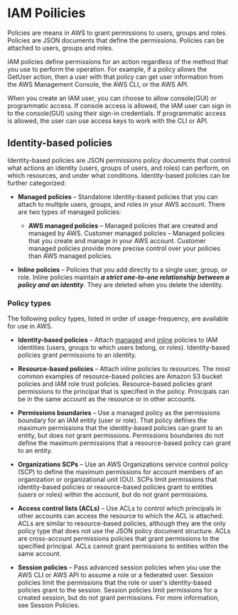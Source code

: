 # IAM Poilicies

Policies are means in AWS to grant permissions to users, groups and roles. Policies are JSON documents that define the permissions. Policies can be attached to users, groups and roles.

IAM policies define permissions for an action regardless of the method that you use to perform the operation. For example, if a policy allows the GetUser action, then a user with that policy can get user information from the AWS Management Console, the AWS CLI, or the AWS API.

When you create an IAM user, you can choose to allow console(GUI) or programmatic access. If console access is allowed, the IAM user can sign in to the console(GUI) using their sign-in credentials. If programmatic access is allowed, the user can use access keys to work with the CLI or API.

## Identity-based policies

Identity-based policies are JSON permissions policy documents that control what actions an identity (users, groups of users, and roles) can perform, on which resources, and under what conditions. Identity-based policies can be further categorized:

- **Managed policies** – Standalone identity-based policies that you can attach to multiple users, groups, and roles in your AWS account. There are two types of managed policies:

  - **AWS managed policies** – Managed policies that are created and managed by AWS.
Customer managed policies – Managed policies that you create and manage in your AWS account. Customer managed policies provide more precise control over your policies than AWS managed policies.  

- **Inline policies** – Policies that you add directly to a single user, group, or role. Inline policies maintain ***a strict one-to-one relationship between a policy and an identity***. They are deleted when you delete the identity.

### Policy types

The following policy types, listed in order of usage-frequency, are available for use in AWS.

- **Identity-based policies** – Attach [managed](https://docs.aws.amazon.com/IAM/latest/UserGuide/access_policies.html#managedpolicy:~:text=be%20further%20categorized%3A-,Managed%20policies,-%E2%80%93%20Standalone%20identity%2Dbased) and [inline](https://docs.aws.amazon.com/IAM/latest/UserGuide/access_policies.html#managedpolicy:~:text=AWS%20managed%20policies.-,Inline%20policies,-%E2%80%93%20Policies%20that%20you) policies to IAM identities (users, groups to which users belong, or roles). Identity-based policies grant permissions to an identity.

- **Resource-based policies** – Attach inline policies to resources. The most common examples of resource-based policies are Amazon S3 bucket policies and IAM role trust policies. Resource-based policies grant permissions to the principal that is specified in the policy. Principals can be in the same account as the resource or in other accounts.

- **Permissions boundaries** – Use a managed policy as the permissions boundary for an IAM entity (user or role). That policy defines the maximum permissions that the identity-based policies can grant to an entity, but does not grant permissions. Permissions boundaries do not define the maximum permissions that a resource-based policy can grant to an entity.

- **Organizations SCPs** – Use an AWS Organizations service control policy (SCP) to define the maximum permissions for account members of an organization or organizational unit (OU). SCPs limit permissions that identity-based policies or resource-based policies grant to entities (users or roles) within the account, but do not grant permissions.

- **Access control lists (ACLs)** – Use ACLs to control which principals in other accounts can access the resource to which the ACL is attached. ACLs are similar to resource-based policies, although they are the only policy type that does not use the JSON policy document structure. ACLs are cross-account permissions policies that grant permissions to the specified principal. ACLs cannot grant permissions to entities within the same account.

- **Session policies** – Pass advanced session policies when you use the AWS CLI or AWS API to assume a role or a federated user. Session policies limit the permissions that the role or user's identity-based policies grant to the session. Session policies limit permissions for a created session, but do not grant permissions. For more information, see Session Policies.
